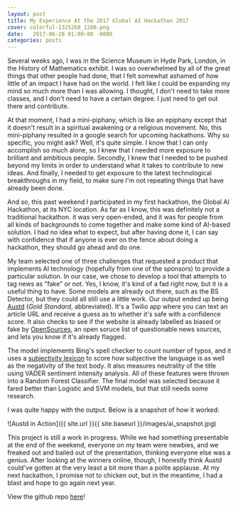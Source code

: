 ```yaml
---
layout: post
title: My Experience At the 2017 Global AI Hackathon 2017
cover: colorful-1325268_1280.png
date:   2017-06-28 01:00:00 -0800
categories: posts
---
```


Several weeks ago, I was in the Science Museum in Hyde Park, London, in the
History of Mathematics exhibit. I was so overwhelmed by all of the great things that other people had done, that I felt somewhat ashamed of how little of an impact I have had on the world. I felt like I could be expanding my mind
so much more than I was allowing. I thought, I don't need to take more classes, and I don't need to have a certain degree. I just need to get out there and contribute.

At that moment, I had a mini-piphany, which is like an epiphany except that it
doesn't result in a spiritual awakening or a religious movement. No, this
mini-piphany resulted in a google search for upcoming hackathons. Why so
specific, you might ask? Well, it's quite simple. I know that I can only
accomplish so much alone, so I knew that I needed more exposure to brilliant
and ambitious people. Secondly, I knew that I needed to be pushed beyond my
limits in order to understand what it takes to contribute to new ideas. And
finally, I needed to get exposure to the latest technological breakthroughs
in my field, to make sure I'm not repeating things that have already been done.

And so, this past weekend I participated in my first hackathon, the Global AI Hackathon, at its NYC location. As far as I know, this was definitely not a traditional hackathon. it was very open-ended, and it was for people from all kinds of backgrounds to come together and make some kind of AI-based solution. I had no idea what to expect, but after having done it, I can say with confidence that if anyone is ever on the fence about doing a hackathon, they should go ahead and do one.

My team selected one of three challenges that requested a product that implements AI technology (hopefully from one of the sponsors) to provide a particular solution. In our case, we chose to develop a tool that attempts to tag news as "fake" or not. Yes, I know, it's kind of a fad right now, but it is a useful thing to have. Some models are already out there, such as the BS Detector, but they could all still use a little work. Our output ended up being [Austd]() (_Gold Standard_, abbreviated). It's a Twilio app where you can text an article URL and receive a guess as to whether it's safe with a confidence score. It also checks to see if the website is already labelled as biased or fake by [OpenSources](http://www.opensources.co/), an open soruce list of questionable news sources, and lets you know if it's already flagged.

The model implements Bing's spell checker to count number of typos, and it uses a [subjectivity lexicon](http://mpqa.cs.pitt.edu/lexicons/subj_lexicon/) to score how subjective the language is as well as the negativity of the text body. It also measures neutrality of the title using VADER sentiment intensity analysis. All of these features were thrown into a Random Forest Classifier. The final model was selected because it fared better than Logistic and SVM models, but that still needs some research.

I was quite happy with the output. Below is a snapshot of how it worked:

![Austd in Action]({{ site.url }}{{ site.baseurl }}/images/ai_snapshot.jpg)

This project is still a work in progress. While we had something presentable at the end of the weekend, everyone on my team were newbies, and we freaked out and bailed out of the presentation, thinking everyone else was a genius. After looking at the winners online, though, I honestly think Austd could've gotten at the very least a bit more than a polite applause. At my next hackathon, I promise not to chicken out, but in the meantime, I had a blast and hope to go again next year.

View the github repo [here](https://github.com/stephperk/austd)!
